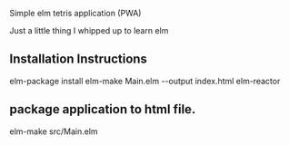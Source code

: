 Simple elm tetris application (PWA)

Just a little thing I whipped up to learn elm   

## Installation Instructions
 elm-package install
 elm-make Main.elm --output index.html
 elm-reactor

## package application to html file.
 elm-make src/Main.elm
